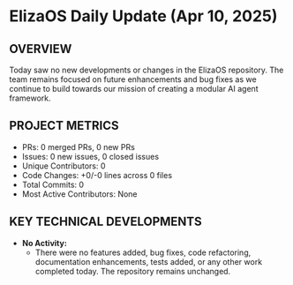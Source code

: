 # ElizaOS Daily Update (Apr 10, 2025)

## OVERVIEW 
Today saw no new developments or changes in the ElizaOS repository. The team remains focused on future enhancements and bug fixes as we continue to build towards our mission of creating a modular AI agent framework.

## PROJECT METRICS
- PRs: 0 merged PRs, 0 new PRs
- Issues: 0 new issues, 0 closed issues
- Unique Contributors: 0
- Code Changes: +0/-0 lines across 0 files
- Total Commits: 0
- Most Active Contributors: None

## KEY TECHNICAL DEVELOPMENTS
- **No Activity:** 
  - There were no features added, bug fixes, code refactoring, documentation enhancements, tests added, or any other work completed today. The repository remains unchanged.